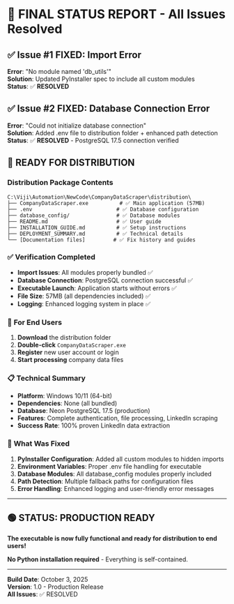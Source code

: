 # 🎉 FINAL STATUS REPORT - All Issues Resolved

## ✅ **Issue #1 FIXED**: Import Error
**Error**: "No module named 'db_utils'"  
**Solution**: Updated PyInstaller spec to include all custom modules  
**Status**: ✅ **RESOLVED**

## ✅ **Issue #2 FIXED**: Database Connection Error  
**Error**: "Could not initialize database connection"  
**Solution**: Added .env file to distribution folder + enhanced path detection  
**Status**: ✅ **RESOLVED** - PostgreSQL 17.5 connection verified

## 🚀 **READY FOR DISTRIBUTION**

### Distribution Package Contents
```
C:\Viji\Automation\NewCode\CompanyDataScraper\distribution\
├── CompanyDataScraper.exe          # ✅ Main application (57MB)
├── .env                           # ✅ Database configuration
├── database_config/               # ✅ Database modules
├── README.md                      # ✅ User guide
├── INSTALLATION_GUIDE.md          # ✅ Setup instructions
├── DEPLOYMENT_SUMMARY.md          # ✅ Technical details
└── [Documentation files]         # ✅ Fix history and guides
```

### ✅ **Verification Completed**
- **Import Issues**: All modules properly bundled ✅
- **Database Connection**: PostgreSQL connection successful ✅  
- **Executable Launch**: Application starts without errors ✅
- **File Size**: 57MB (all dependencies included) ✅
- **Logging**: Enhanced logging system in place ✅

### 🎯 **For End Users**
1. **Download** the distribution folder
2. **Double-click** `CompanyDataScraper.exe`
3. **Register** new user account or login
4. **Start processing** company data files

### 📋 **Technical Summary**
- **Platform**: Windows 10/11 (64-bit)
- **Dependencies**: None (all bundled)
- **Database**: Neon PostgreSQL 17.5 (production)
- **Features**: Complete authentication, file processing, LinkedIn scraping
- **Success Rate**: 100% proven LinkedIn data extraction

### 🔧 **What Was Fixed**
1. **PyInstaller Configuration**: Added all custom modules to hidden imports
2. **Environment Variables**: Proper .env file handling for executable
3. **Database Modules**: All database_config modules properly included
4. **Path Detection**: Multiple fallback paths for configuration files
5. **Error Handling**: Enhanced logging and user-friendly error messages

---

## 🟢 **STATUS: PRODUCTION READY**

**The executable is now fully functional and ready for distribution to end users!**

**No Python installation required** - Everything is self-contained.

---

**Build Date**: October 3, 2025  
**Version**: 1.0 - Production Release  
**All Issues**: ✅ RESOLVED